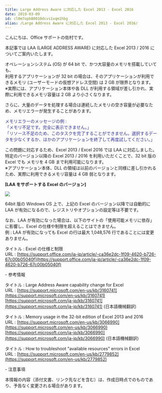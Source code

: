 ```yaml
---
title: Large Address Aware に対応した Excel 2013 - Excel 2016
date: 2019-03-09
id: cl0m7opb80010dcvs1xqm1hbg
alias: /Large Address Aware に対応した Excel 2013 - Excel 2016/
---
```


こんにちは、Office サポートの佐村です。  
  
本記事では LAA (LARGE ADDRESS AWARE) に対応した Excel 2013 / 2016 についてご案内いたします。

  

オペレーションシステム (OS) が 64 bit で、かつ大容量のメモリを搭載していても、  
利用するアプリケーションが 32 bit の場合は、そのアプリケーションが利用できるメモリ (ユーザーモードの仮想アドレス空間) は 2 GB が限界となります。  
※実際には、アプリケーション本体や各 DLL が利用する領域が差し引かれ、実際に利用できるメモリ容量は 2 GB より小さくなります。

  
  

さらに、大量のデータを処理する場合は連続したメモリの空き容量が必要なため、メモリエラーが発生することがあります。  
  
<div style="color:#333399">
メモリエラーのメッセージの例 :<br />
「メモリ不足です。完全に表示できません。」<br />
「リソース不足のため、このタスクを完了することができません。選択するデータを少なくするか、ほかのアプリケーションを終了して再度試してください。」
</div>
  

この問題に対応するため、Excel 2013 / Excel 2016 では LAA に対応しました。  
特定のバージョン以降の Excel 2013 / 2016 を利用いただくことで、32 bit 版の Excel でも メモリを 4 GB まで利用可能になります。  
※アプリケーション本体、DLL の領域は以前のバージョンと同様に差し引かれるため、実際に利用できるメモリ容量は 4 GB 弱となります。

  

**\[LAA をサポートする Excel のバージョン\]**

![](image1.png)

  

64bit 版の Windows OS 上で、上記の Excel のバージョン以降では自動的に LAA が有効になるので、レジストリやオプションの設定等は不要です。  

なお、LAA が有効になった場合は、以下のサイトの「使用可能メモリに依存」に影響し、Excel の仕様や制限を超えることはできません。  
例 : LAA が有効になっても Excel の行は最大 1,048,576 行であることには変更ありません。  
  
タイトル : Excel の仕様と制限  
URL : [https://support.office.com/ja-jp/article/-ca36e2dc-1f09-4620-b726-67c00b05040f](https://support.office.com/ja-jp/article/-ca36e2dc-1f09-4620-b726-67c00b05040f)

  

\- 参考情報  
  
タイトル : Large Address Aware capability change for Excel  
URL : [https://support.microsoft.com/en-us/kb/3160741](https://support.microsoft.com/en-us/kb/3160741)  
[https://support.microsoft.com/ja-jp/kb/3160741](https://support.microsoft.com/ja-jp/kb/3160741) (日本語機械翻訳)

  

タイトル : Memory usage in the 32-bit edition of Excel 2013 and 2016  
URL : [https://support.microsoft.com/en-us/kb/3066990](https://support.microsoft.com/en-us/kb/3066990)  
[https://support.microsoft.com/ja-jp/kb/3066990](https://support.microsoft.com/ja-jp/kb/3066990) (日本語機械翻訳)

  

タイトル : How to troubleshoot "available resources" errors in Excel  
URL : [https://support.microsoft.com/en-us/kb/2779852](https://support.microsoft.com/en-us/kb/2779852)

  

\- 注意事項  
  
本情報の内容（添付文書、リンク先などを含む）は、作成日時点でのものであり、予告なく変更される場合があります。